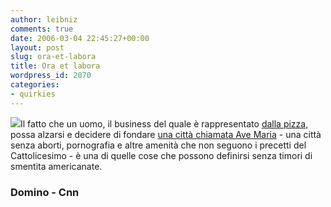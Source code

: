 ```yaml
---
author: leibniz
comments: true
date: 2006-03-04 22:45:27+00:00
layout: post
slug: ora-et-labora
title: Ora et labora
wordpress_id: 2070
categories:
- quirkies
---
```


![](http://static.flickr.com/17/20726972_96b6bf02eb_t.jpg)Il fatto che un uomo, il business del quale è rappresentato [dalla pizza](http://edition.cnn.com/2006/US/03/02/catholic.town.ap/index.html), possa alzarsi e decidere di fondare [una città chiamata Ave Maria](http://edition.cnn.com/2006/US/03/02/catholic.town.ap/index.html) - una città senza aborti, pornografia e altre amenità che non seguono i precetti del Cattolicesimo - è una di quelle cose che possono definirsi senza timori di smentita americanate.


### Domino - Cnn
